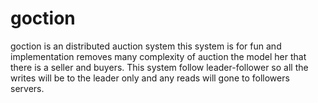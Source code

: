 # goction
goction is an distributed auction system
this system is for fun and implementation removes many complexity of auction
the model her that there is a seller and buyers.
This system follow leader-follower so all the writes will be to the leader only and any reads will gone to followers servers.
